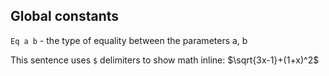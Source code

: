 ## Global constants
`Eq a b` - the type of equality between the parameters a, b

This sentence uses `$` delimiters to show math inline:  $\sqrt{3x-1}+(1+x)^2$
